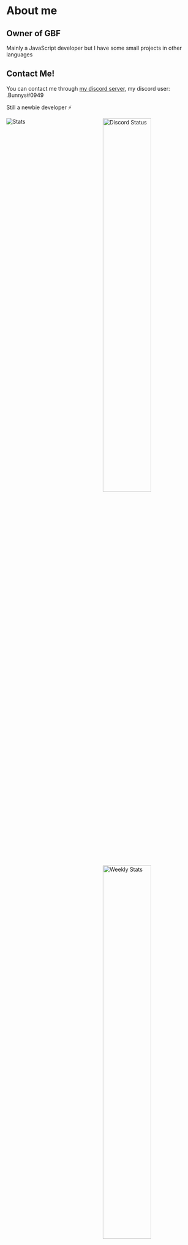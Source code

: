 # About me
## Owner of GBF 

Mainly a JavaScript developer but I have some small projects in other languages

## Contact Me!

You can contact me through [my discord server](https://discord.gg/yrM7fhgNBW), my discord user: .Bunnys#0949

Still a newbie developer ⚡

![Stats](https://github-readme-stats.vercel.app/api?username=depressedbunnys&&show_icons=true&title_color=ffffff&icon_color=bb2acf&text_color=daf7dc&bg_color=151515)
<a href="https://discord.com/users/333644367539470337" target="_blank">
	<img width="50%" align="right" alt="Discord Status" src="https://lanyard.cnrad.dev/api/333644367539470337?bg=1f1f1f&borderRadius=5px">
</a>
<a href="https://wakatime.com/@DepressedBunnys" target="_blank">
	<img width="50%" align="right" alt="Weekly Stats" src="https://github-readme-stats.vercel.app/api/wakatime?username=DepressedBunnys&border_radius=5px&theme=dark&bg_color=1f1f1f&border_color=1f1f1f&icon_color=58a6ff&show_icons=true&disable_animations=true&custom_title=Weekly%20Stats">
</a>
